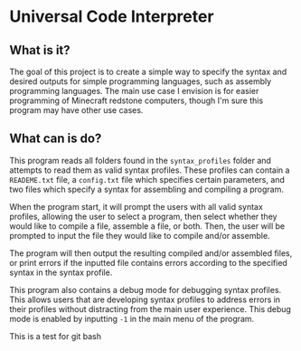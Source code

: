 # Universal Code Interpreter

## What is it?
The goal of this project is to create a simple way to specify the syntax and desired outputs for simple programming languages, such as assembly programming languages. The main use case I envision is for easier programming of Minecraft redstone computers, though I'm sure this program may have other use cases.

## What can is do?
This program reads all folders found in the ```syntax_profiles``` folder and attempts to read them as valid syntax profiles. These profiles can contain a ```READEME.txt``` file, a ```config.txt``` file which specifies certain parameters, and two files which specify a syntax for assembling and compiling a program.

When the program start, it will prompt the users with all valid syntax profiles, allowing the user to select a program, then select whether they would like to compile a file, assemble a file, or both. Then, the user will be prompted to input the file they would like to compile and/or assemble. 

The program will then output the resulting compiled and/or assembled files, or print errors if the inputted file contains errors according to the specified syntax in the syntax profile.

This program also contains a debug mode for debugging syntax profiles. This allows users that are developing syntax profiles to address errors in their profiles without distracting from the main user experience. This debug mode is enabled by inputting ```-1``` in the main menu of the program.

This is a test for git bash